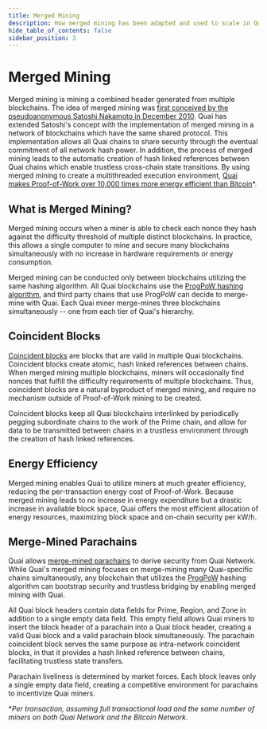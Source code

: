 ```yaml
---
title: Merged Mining
description: How merged mining has been adapted and used to scale in Quai Network.
hide_table_of_contents: false
sidebar_position: 3
---
```


# Merged Mining

Merged mining is mining a combined header generated from multiple blockchains. The idea of merged mining was [first conceived by the pseudoanonymous Satoshi Nakamoto in December 2010](https://bitcointalk.org/index.php?topic=1790.msg28696#msg28696). Quai has extended Satoshi's concept with the implementation of merged mining in a network of blockchains which have the same shared protocol. This implementation allows all Quai chains to share security through the eventual commitment of all network hash power. In addition, the process of merged mining leads to the automatic creation of hash linked references between Quai chains which enable trustless cross-chain state transitions. By using merged mining to create a multithreaded execution environment, [Quai makes Proof-of-Work over 10,000 times more energy efficient than Bitcoin](/learn/advanced-introduction/merged-mining/energy-efficiency.mdx)*.

## What is Merged Mining?

Merged mining occurs when a miner is able to check each nonce they hash against the difficulty threshold of multiple distinct blockchains. In practice, this allows a single computer to mine and secure many blockchains simultaneously with no increase in hardware requirements or energy consumption.

Merged mining can be conducted only between blockchains utilizing the same hashing algorithm. All Quai blockchains use the [ProgPoW hashing algorithm](/participate/mining/miner-overview.md#progpow-hashing-algorithm), and third party chains that use ProgPoW can decide to merge-mine with Quai. Each Quai miner merge-mines three blockchains simultaneously -- one from each tier of Quai's hierarchy.

## Coincident Blocks

[Coincident blocks](/learn/advanced-introduction/merged-mining/coincident-blocks.mdx) are blocks that are valid in multiple Quai blockchains. Coincident blocks create atomic, hash linked references between chains. When merged mining multiple blockchains, miners will occasionally find nonces that fulfill the difficulty requirements of multiple blockchains. Thus, coincident blocks are a natural byproduct of merged mining, and require no mechanism outside of Proof-of-Work mining to be created.

Coincident blocks keep all Quai blockchains interlinked by periodically pegging subordinate chains to the work of the Prime chain, and allow for data to be transmitted between chains in a trustless environment through the creation of hash linked references.

## Energy Efficiency

Merged mining enables Quai to utilize miners at much greater efficiency, reducing the per-transaction energy cost of Proof-of-Work. Because merged mining leads to no increase in energy expenditure but a drastic increase in available block space, Quai offers the most efficient allocation of energy resources, maximizing block space and on-chain security per kW/h.

## Merge-Mined Parachains

Quai allows [merge-mined parachains](/learn/advanced-introduction/merged-mining/parachains.md) to derive security from Quai Network. While Quai's merged mining focuses on merge-mining many Quai-specific chains simultaneously, any blockchain that utilizes the [ProgPoW](/participate/mining/miner-overview.md#progpow-hashing-algorithm) hashing algorithm can bootstrap security and trustless bridging by enabling merged mining with Quai.

All Quai block headers contain data fields for Prime, Region, and Zone in addition to a single empty data field. This empty field allows Quai miners to insert the block header of a parachain into a Quai block header, creating a valid Quai block and a valid parachain block simultaneously. The parachain coincident block serves the same purpose as intra-network coincident blocks, in that it provides a hash linked reference between chains, facilitating trustless state transfers.

Parachain liveliness is determined by market forces. Each block leaves only a single empty data field, creating a competitive environment for parachains to incentivize Quai miners.

*_Per transaction, assuming full transactional load and the same number of miners on both Quai Network and the Bitcoin Network._
